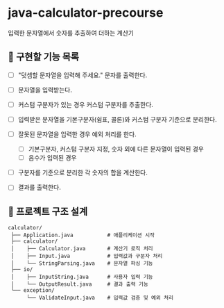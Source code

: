 # java-calculator-precourse
입력한 문자열에서 숫자를 추출하여 더하는 계산기

## 📌 구현할 기능 목록
- [ ] "덧셈할 문자열을 입력해 주세요." 문자를 출력한다. 
- [ ] 문자열을 입력받는다.
- [ ] 커스텀 구분자가 있는 경우 커스텀 구분자를 추출한다.
- [ ] 입력받은 문자열을 기본구분자(쉼표, 콜론)와 커스텀 구분자 기준으로 분리한다.
- [ ] 잘못된 문자열을 입력한 경우 예외 처리를 한다.
    - [ ] 기본구분자, 커스텀 구분자 지정, 숫자 외에 다른 문자열이 입력된 경우
    - [ ] 음수가 입력된 경우
- [ ] 구분자를 기준으로 분리한 각 숫자의 합을 계산한다.
- [ ] 결과를 출력한다.


## 📂 프로젝트 구조 설계
```plaintext
calculator/
 ├── Application.java           # 애플리케이션 시작
 ├── calculator/                
 │    ├── Calculator.java       # 계산기 로직 처리
 │    ├── Input.java            # 입력값과 구분자 처리
 │    └── StringParsing.java    # 문자열 파싱 기능
 ├── io/ 
 │    ├── InputString.java      # 사용자 입력 기능
 │    └── OutputResult.java     # 결과 출력 기능
 └── exception/                
      └── ValidateInput.java    # 입력값 검증 및 예외 처리
```
